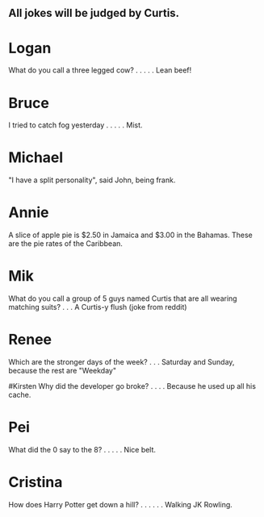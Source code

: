 ## All jokes will be judged by Curtis.
# Logan
What do you call a three legged cow?
.
.
.
.
.
Lean beef!


# Bruce
I tried to catch fog yesterday
.
.
.
.
.
Mist.


# Michael
"I have a split personality", said John, being frank.

# Annie
A slice of apple pie is $2.50 in Jamaica and $3.00 in the Bahamas. These are the pie rates of the Caribbean.

# Mik
What do you call a group of 5 guys named Curtis that
are all wearing matching suits?
.
.
.
A Curtis-y flush
(joke from reddit)  

# Renee
Which are the stronger days of the week?
.
.
.
Saturday and Sunday, because the rest are "Weekday"

#Kirsten
Why did the developer go broke?
.
.
.
.
Because he used up all his cache.

# Pei
What did the 0 say to the 8?
.
.
.
.
.
Nice belt.

# Cristina
How does Harry Potter get down a hill?
.
.
.
.
.
.
Walking JK Rowling.
